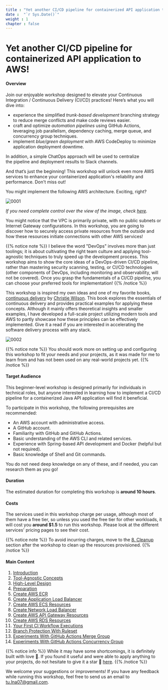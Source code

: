 ```yaml
---
title : "Yet another CI/CD pipeline for containerized API application to AWS!"
date :  "`r Sys.Date()`" 
weight : 1 
chapter : false
---
```


# Yet another CI/CD pipeline for containerized API application to AWS!

#### Overview

Join our enjoyable workshop designed to elevate your Continuous Integration / Continuous Delivery (CI/CD) practices! Here’s what you will dive into:

- experience the simplified *trunk-based development* branching strategy to reduce merge conflicts and make code reviews easier.
- craft and optimize *automation pipelines* using GitHub Actions, leveraging job parallelism, dependency caching, merge queue, and concurrency group techniques.
- implement *blue/green deployment* with AWS CodeDeploy to minimize application deployment downtime.

In addition, a simple ChatOps approach will be used to centralize the pipeline and deployment results to Slack channels.
  
And that’s just the beginning! This workshop will unlock even more AWS services to enhance your containerized application's reliability and performance. Don't miss out!

You might implement the following AWS architecture. Exciting, right?

![0001](/images/0/0001.svg?featherlight=false&width=100pc)

*If you need complete control over the view of the image, check [here](https://drive.google.com/file/d/1T6UTfYhVNh_XZzH9yYn-3AG1LSZwzfXg/view?usp=sharing).*

You might notice that the VPC is primarily private, with no public subnets or Internet Gateway configurations. In this workshop, you are going to discover how to securely access private resources from the outside and how these resources initiate connections with other AWS services!

{{% notice note %}}
I believe the word "DevOps" involves more than just toolings; it is about cultivating the right team culture and applying tool-agnostic techniques to truly speed up the development process. This workshop aims to show the core ideas of a DevOps-driven CI/CD pipeline, rather than mastering security scanning, testing, or CI/CD technologies (other components of DevOps, including monitoring and observability, will not be covered). Once you grasp the fundamentals of a CI/CD pipeline, you can choose your preferred tools for implementation!
{{% /notice %}}

This workshop is inspired my own ideas and one of my favorite books, [continuous delivery](https://www.amazon.co.uk/Grokking-Continuous-Delivery-Christie-Wilson/dp/1617298255) by [Christie Wilson](https://www.linkedin.com/in/christieawilson/?originalSubdomain=ca). This book explores the essentials of continuous delivery and provides practical examples for applying these concepts. Although it mainly offers theoretical insights and smaller examples, I have developed a full-scale project utilizing modern tools and AWS to partly showcase how these principles can be effectively implemented. Give it a read if you are interested in accelerating the software delivery process with any stack.

![0002](/images/0/0001.jpg?featherlight=false&width=18pc)

{{% notice note %}}
You should work more on setting up and configuring this workshop to fit your needs and your projects, as it was made for me to learn from and has not been used on any real-world projects yet.
{{% /notice %}}

<!-- Take a look at some of the operations you might be engaged in. Do not worry if you do not understand now, it will be clear later!

Local development to CI workflow triggers and update dependency cache (You will skip the majority of local development processes for the sake of simplicity in hands-on sections).

![0002](/images/0/0002.svg?featherlight=false&width=100pc)

The release process might be simple as

![0003](/images/0/0003.svg?featherlight=false&width=100pc)

You can also start the rollback process manually.

![0004](/images/0/0004.svg?featherlight=false&width=100pc) -->

#### Target Audience
This beginner-level workshop is designed primarily for individuals in technical roles, but anyone interested in learning how to implement a CI/CD pipeline for a containerized Java API application will find it beneficial.

To participate in this workshop, the following prerequisites are recommended:

- An AWS account with administrative access.
- A GitHub account.
- Familiarity with GitHub and GitHub Actions.
- Basic understanding of the AWS CLI and related services.
- Experience with Spring-based API development and Docker (helpful but not required).
- Basic knowledge of Shell and Git commands.

You do not need deep knowledge on any of these, and if needed, you can research them as you go!

#### Duration
The estimated duration for completing this workshop is **around 10 hours**.

#### Costs
The services used in this workshop charge per usage, although most of them have a free tier, so unless you used the free tier for other workloads, it will cost you **around $1.5** to run this workshop. Please look at the different services' pricing pages to see their cost.

{{% notice note %}}
To avoid incurring charges, move to the [8. Cleanup](./8-cleanup/) section after the workshop to clean up the resources provisioned.
{{% /notice %}}

#### Main Content

1. [Introduction](1-introduction)
2. [Tool-Agnostic Concepts](2-tool-agnostic-concepts)
3. [High-Level Design](3-high-level-design)
4. [Preparation](4-preparation)
5. [Create AWS ECR](5-create-aws-ecr)
6. [Create Application Load Balancer](6-create-application-load-balancer)
7. [Create AWS ECS Resources](7-create-aws-ecs-resources)
8. [Create Network Load Balancer](8-create-network-load-balancer)
9. [Create AWS API Gateway Resources](9-create-aws-api-gateway-resources)
10. [Create AWS RDS Resources](10-create-aws-rds-resources)
11. [Your First CI Workflow Executions](11-your-first-ci-workflow-executions)
12. [Branch Protection With Ruleset](12-branch-protection-with-ruleset)
13. [Experiments With GitHub Actions Merge Group](13-experiments-with-gitHub-actions-merge-group)
14. [Experiments With GitHub Actions Concurrency Group](14-experiments-with-gitHub-actions-concurrency-group)
<!-- need to remove parenthesis for path in Hugo 0.88.1 for Windows-->

{{% notice info %}}
While it may have some shortcomings, it is definitely built with love 💖. If you found it useful and were able to apply anything to your projects, do not hesitate to give it a star 🌟 [here](https://github.com/Definitely-not-AWS-Workshops/workshop-2-blog).
{{% /notice %}}

We welcome your suggestions or improvements! If you have any feedback while running this workshop, feel free to send us an email to [tu.lna07@gmail.com](mailto:tu.lna07@gmail.com).


